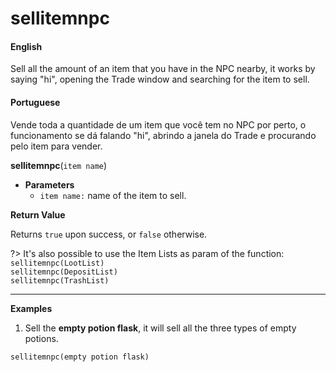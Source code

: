 
# sellitemnpc

<!-- tabs:start -->

#### **English**

Sell all the amount of an item that you have in the NPC nearby, it works by saying "hi", opening the Trade window and searching for the item to sell.

#### **Portuguese**

Vende toda a quantidade de um item que você tem no NPC por perto, o funcionamento se dá falando "hi", abrindo a janela do Trade e procurando pelo item para vender.


<!-- tabs:end -->


**sellitemnpc**(`item name`)

- **Parameters**
  - `item name:` name of the item to sell.


**Return Value**

Returns `true` upon success, or `false` otherwise.


?> It's also possible to use the Item Lists as param of the function:<br>`sellitemnpc(LootList)`<br>`sellitemnpc(DepositList)`<br>`sellitemnpc(TrashList)`

---

**Examples**

1. Sell the **empty potion flask**, it will sell all the three types of empty potions.

```action
sellitemnpc(empty potion flask)
```
